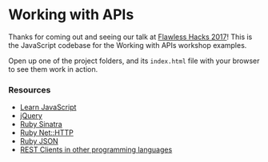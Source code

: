 # Working with APIs

Thanks for coming out and seeing our talk at [Flawless Hacks 2017](http://flawlesshacks.com)!
This is the JavaScript codebase for the Working with APIs workshop examples.

Open up one of the project folders, and its `index.html` file with your browser to see them work in action.

### Resources
* [Learn JavaScript](https://www.codecademy.com/learn/learn-javascript)
* [jQuery](http://api.jquery.com/)
* [Ruby Sinatra](http://www.sinatrarb.com/intro.html)
* [Ruby Net::HTTP](https://docs.ruby-lang.org/en/2.0.0/Net/HTTP.html)
* [Ruby JSON](http://ruby-doc.org/stdlib-2.0.0/libdoc/json/rdoc/JSON.html)
* [REST Clients in other programming languages](https://github.com/marmelab/awesome-rest#clients)
